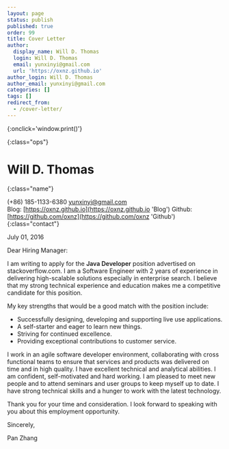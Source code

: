 ```yaml
---
layout: page
status: publish
published: true
order: 99
title: Cover Letter
author:
  display_name: Will D. Thomas
  login: Will D. Thomas
  email: yunxinyi@gmail.com
  url: 'https://oxnz.github.io'
author_login: Will D. Thomas
author_email: yunxinyi@gmail.com
categories: []
tags: []
redirect_from:
  - /cover-letter/
---
```


<style type="text/css">
strong {
	font-weight: 600;
}

.post-header {
	margin-bottom: 0;
}

.post-title {
	display: none;
}

.post-content p {
	font-family: 'Helvetica Neue', Helvetica, Arial, sans-serif;
}

.post-content .ops {
	float: right;
}

.post-content .ops > a:not(:last-child) {
	padding-right: 5px;
}

.post-content .name {
	font-size: 20px;
	font-weight: 400;
}

.post-content .contact {
	color: #666;
	font-size: 14px;
	line-height: 20px;
}

.post-content h1,
.post-content h2,
.post-content h3,
.post-content h4,
.post-content h5,
.post-content h6 {
	font-family: 'Helvetica Neue', Helvetica, Arial, sans-serif;
	font-weight: 600;
}

.post-content h2 {
	font-size: 17px;
	line-height: 28px;
	padding-bottom: 4px;
	border-bottom: 1px solid #ededed;
}

.post-content h3 {
	font-size: 16px;
	line-height: 22px;
}

.post-content h4 {
	font-size: 15px;
	line-height: 22px;
}

@media print {
	.site-header,
	.post-content .ops,
	.site-footer {
		display: none;
	}
}
</style>

[<i class="fa fa-language"></i>](/resume/zh_CN '简体中文')
[<i class="fa fa-print"></i>](# 'Print Resume'){:onclick='window.print()'}
<!--
[<i class="fa fa-download"></i>](/assets/resume.pdf 'Download Resume')
-->
{:class="ops"}

# Will D. Thomas
{:class="name"}

<i class="fa fa-fw fa-phone"></i> (+86) 185-1133-6380
<i class="fa fa-fw fa-envelope-o"></i> [yunxinyi@gmail.com](mailto:yunxinyi@gmail.com)
<br />
<i class="fa fa-fw fa-globe"></i> Blog: [https://oxnz.github.io](https://oxnz.github.io 'Blog')
Github: [https://github.com/oxnz](https://github.com/oxnz 'Github')
{:class="contact"}

July 01, 2016

<!--
Employer's Name
Position or title
Company Name
Employer Street Addr
City, State Zip Code
-->

Dear Hiring Manager:

I am writing to apply for the **Java Developer** position advertised on stackoverflow.com.
I am a Software Engineer with 2 years of experience in delivering high-scalable solutions especially in enterprise search.
I believe that my strong technical experience and education makes me a competitive candidate for this position.

My key strengths that would be a good match with the position include:

* Successfully designing, developing and supporting live use applications.
* A self-starter and eager to learn new things.
* Striving for continued excellence.
* Providing exceptional contributions to customer service.

I work in an agile software developer environment, collaborating with cross functional teams to ensure that services and products was delivered on time and in high quality.
I have excellent technical and analytical abilities.
I am confident, self-motivated and hard working.
I am pleased to meet new people and to attend seminars and user groups to keep myself up to date.
I have strong technical skills and a hunger to work with the latest technology.

Thank you for your time and consideration. I look forward to speaking with you about this employment opportunity.

Sincerely,

Pan Zhang
